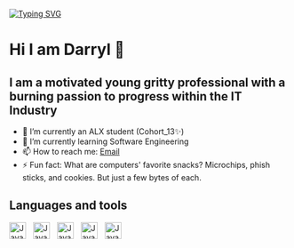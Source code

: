[![Typing SVG](https://readme-typing-svg.demolab.com/?lines=I+am+a+Software+Enginer;I+am+a+full+stack+Developer)](https://git.io/typing-svg)
# Hi I am Darryl 👋

## I am a motivated young gritty professional with a burning passion to progress within the IT Industry
 
- 🔭 I’m currently an ALX student (Cohort_13✨)
- 🌱 I’m currently learning Software Engineering
- 📫 How to reach me: [Email](mailto:darrylmbae@icloud.com)
- ⚡ Fun fact: What are computers' favorite snacks? Microchips, phish sticks, and cookies. But just a few bytes of each.

## Languages and tools
<img align="left" alt="Java" width="30px" style="padding-right:10px;" src="https://cdn.jsdelivr.net/gh/devicons/devicon/icons/figma/figma-original.svg" />
<img align="left" alt="Java" width="30px" style="padding-right:10px;" src="https://cdn.jsdelivr.net/gh/devicons/devicon/icons/html5/html5-original.svg" />
<img align="left" alt="Java" width="30px" style="padding-right:10px;" src="https://cdn.jsdelivr.net/gh/devicons/devicon/icons/css3/css3-original.svg" />
<img align="left" alt="Java" width="30px" style="padding-right:10px;" src="https://cdn.jsdelivr.net/gh/devicons/devicon/icons/python/python-original.svg" />
<img align="left" alt="Java" width="30px" style="padding-right:10px;" src="https://cdn.jsdelivr.net/gh/devicons/devicon/icons/csharp/csharp-original.svg" />
          
          

